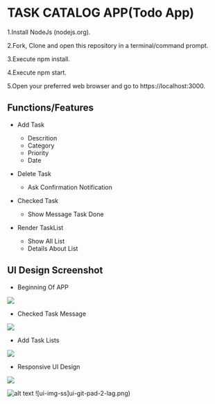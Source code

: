 # TASK CATALOG APP(Todo App)

1.Install NodeJs (nodejs.org).

2.Fork, Clone and open this repository in a terminal/command prompt.

3.Execute npm install.

4.Execute npm start.

5.Open your preferred web browser and go to https://localhost:3000.

## Functions/Features
   - Add Task
      - Descrition
      - Category
      - Priority
      - Date
   
   - Delete Task
      - Ask Confirmation Notification

   - Checked Task
       - Show Message Task Done

   - Render TaskList
       - Show All List 
       - Details About List
      
## UI Design Screenshot
  *  Beginning Of APP
<img src="ui-git-desk-form-lag.PNG">
  
  *  Checked Task Message
<img src="ui-git-desk-checked-1.PNG">
  
  *  Add Task Lists
<img src="ui-git-desk-lag.PNG">

  *  Responsive UI Design
<img src="ui-git-pad-2-lag.png">

![alt text](ui-git-pad-2-lag.png)
![ui-img-ss]ui-git-pad-2-lag.png)
